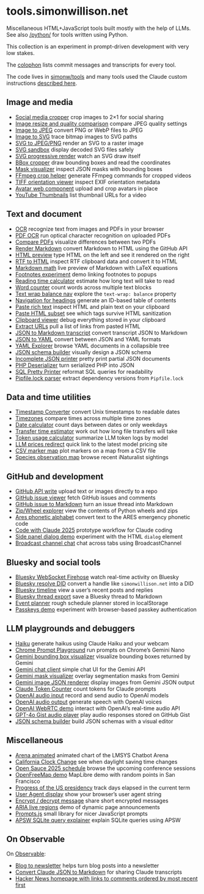 # tools.simonwillison.net

Miscellaneous HTML+JavaScript tools built mostly with the help of LLMs. See also [/python/](https://tools.simonwillison.net/python/) for tools written using Python.

This collection is an experiment in prompt-driven development with very low stakes.

The [colophon](https://tools.simonwillison.net/colophon) lists commit messages and transcripts for every tool.

The code lives in [simonw/tools](https://github.com/simonw/tools) and many tools used the Claude custom instructions [described here](https://simonwillison.net/2024/Dec/19/one-shot-python-tools/#custom-instructions).

<!-- recently starts -->
<!-- recently stops -->

## Image and media
- [Social media cropper](https://tools.simonwillison.net/social-media-cropper) crop images to 2×1 for social sharing
- [Image resize and quality comparison](https://tools.simonwillison.net/image-resize-quality) compare JPEG quality settings
- [Image to JPEG](https://tools.simonwillison.net/image-to-jpeg) convert PNG or WebP files to JPEG
- [Image to SVG](https://tools.simonwillison.net/image-to-svg) trace bitmap images to SVG paths
- [SVG to JPEG/PNG](https://tools.simonwillison.net/svg-render) render an SVG to a raster image
- [SVG sandbox](https://tools.simonwillison.net/svg-sandbox) display decoded SVG files safely
- [SVG progressive render](https://tools.simonwillison.net/svg-progressive-render) watch an SVG draw itself
- [BBox cropper](https://tools.simonwillison.net/bbox-cropper) draw bounding boxes and read the coordinates
- [Mask visualizer](https://tools.simonwillison.net/mask-visualizer) inspect JSON masks with bounding boxes
- [FFmpeg crop helper](https://tools.simonwillison.net/ffmpeg-crop) generate FFmpeg commands for cropped videos
- [TIFF orientation viewer](https://tools.simonwillison.net/tiff-orientation) inspect EXIF orientation metadata
- [Avatar web component](https://tools.simonwillison.net/avatar-web-component) upload and crop avatars in place
- [YouTube Thumbnails](https://tools.simonwillison.net/youtube-thumbnails) list thumbnail URLs for a video

## Text and document
- [OCR](https://tools.simonwillison.net/ocr) recognize text from images and PDFs in your browser
- [PDF OCR](https://tools.simonwillison.net/pdf-ocr) run optical character recognition on uploaded PDFs
- [Compare PDFs](https://tools.simonwillison.net/compare-pdfs) visualize differences between two PDFs
- [Render Markdown](https://tools.simonwillison.net/render-markdown) convert Markdown to HTML using the GitHub API
- [HTML preview](https://tools.simonwillison.net/html-preview) type HTML on the left and see it rendered on the right
- [RTF to HTML](https://tools.simonwillison.net/rtf-to-html) inspect RTF clipboard data and convert it to HTML
- [Markdown math](https://tools.simonwillison.net/markdown-math) live preview of Markdown with LaTeX equations
- [Footnotes experiment](https://tools.simonwillison.net/footnotes-experiment) demo linking footnotes to popups
- [Reading time calculator](https://tools.simonwillison.net/reading-time) estimate how long text will take to read
- [Word counter](https://tools.simonwillison.net/word-counter) count words across multiple text blocks
- [Text wrap balance nav](https://tools.simonwillison.net/text-wrap-balance-nav) explore the `text-wrap: balance` property
- [Navigation for headings](https://tools.simonwillison.net/nav-for-headings) generate an ID-based table of contents
- [Paste rich text](https://tools.simonwillison.net/paste-rich-text) inspect HTML and plain text on your clipboard
- [Paste HTML subset](https://tools.simonwillison.net/paste-html-subset) see which tags survive HTML sanitization
- [Clipboard viewer](https://tools.simonwillison.net/clipboard-viewer) debug everything stored in your clipboard
- [Extract URLs](https://tools.simonwillison.net/extract-urls) pull a list of links from pasted HTML
- [JSON to Markdown transcript](https://tools.simonwillison.net/json-to-markdown-transcript) convert transcript JSON to Markdown
- [JSON to YAML](https://tools.simonwillison.net/json-to-yaml) convert between JSON and YAML formats
- [YAML Explorer](https://tools.simonwillison.net/yaml-explorer) browse YAML documents in a collapsible tree
- [JSON schema builder](https://tools.simonwillison.net/json-schema-builder) visually design a JSON schema
- [Incomplete JSON printer](https://tools.simonwillison.net/incomplete-json-printer) pretty print partial JSON documents
- [PHP Deserializer](https://tools.simonwillison.net/php-deserializer) turn serialized PHP into JSON
- [SQL Pretty Printer](https://tools.simonwillison.net/sql-pretty-printer) reformat SQL queries for readability
- [Pipfile.lock parser](https://tools.simonwillison.net/pipfile) extract dependency versions from `Pipfile.lock`

## Data and time utilities
- [Timestamp Converter](https://tools.simonwillison.net/unix-timestamp) convert Unix timestamps to readable dates
- [Timezones](https://tools.simonwillison.net/timezones) compare times across multiple time zones
- [Date calculator](https://tools.simonwillison.net/date-calculator) count days between dates or only weekdays
- [Transfer time estimator](https://tools.simonwillison.net/transfer-time) work out how long file transfers will take
- [Token usage calculator](https://tools.simonwillison.net/token-usage) summarize LLM token logs by model
- [LLM prices redirect](https://tools.simonwillison.net/llm-prices) quick link to the latest model pricing site
- [CSV marker map](https://tools.simonwillison.net/csv-marker-map) plot markers on a map from a CSV file
- [Species observation map](https://tools.simonwillison.net/species-observation-map) browse recent iNaturalist sightings

## GitHub and development
- [GitHub API write](https://tools.simonwillison.net/github-api-write) upload text or images directly to a repo
- [GitHub issue viewer](https://tools.simonwillison.net/github-issue) fetch GitHub issues and comments
- [GitHub issue to Markdown](https://tools.simonwillison.net/github-issue-to-markdown) turn an issue thread into Markdown
- [Zip/Wheel explorer](https://tools.simonwillison.net/zip-wheel-explorer) view the contents of Python wheels and zips
- [Ares phonetic alphabet](https://tools.simonwillison.net/ares) convert text to the ARES emergency phonetic code
- [Code with Claude 2025](https://tools.simonwillison.net/code-with-claude-2025) prototype workflow for Claude coding
- [Side panel dialog demo](https://tools.simonwillison.net/side-panel-dialog) experiment with the HTML `dialog` element
- [Broadcast channel chat](https://tools.simonwillison.net/broadcast-channel-chat) chat across tabs using BroadcastChannel

## Bluesky and social tools
- [Bluesky WebSocket Firehose](https://tools.simonwillison.net/bluesky-firehose) watch real-time activity on Bluesky
- [Bluesky resolve DID](https://tools.simonwillison.net/bluesky-resolve) convert a handle like `simonwillison.net` into a DID
- [Bluesky timeline](https://tools.simonwillison.net/bluesky-timeline) view a user’s recent posts and replies
- [Bluesky thread export](https://tools.simonwillison.net/bluesky-thread) save a Bluesky thread to Markdown
- [Event planner](https://tools.simonwillison.net/event-planner) rough schedule planner stored in localStorage
- [Passkeys demo](https://tools.simonwillison.net/passkeys) experiment with browser-based passkey authentication

## LLM playgrounds and debuggers
- [Haiku](https://tools.simonwillison.net/haiku) generate haikus using Claude Haiku and your webcam
- [Chrome Prompt Playground](https://tools.simonwillison.net/chrome-prompt-playground) run prompts on Chrome’s Gemini Nano
- [Gemini bounding box visualizer](https://tools.simonwillison.net/gemini-bbox) visualize bounding boxes returned by Gemini
- [Gemini chat client](https://tools.simonwillison.net/gemini-chat) simple chat UI for the Gemini API
- [Gemini mask visualizer](https://tools.simonwillison.net/gemini-mask) overlay segmentation masks from Gemini
- [Gemini image JSON renderer](https://tools.simonwillison.net/gemini-image-json) display images from Gemini JSON output
- [Claude Token Counter](https://tools.simonwillison.net/claude-token-counter) count tokens for Claude prompts
- [OpenAI audio input](https://tools.simonwillison.net/openai-audio) record and send audio to OpenAI models
- [OpenAI audio output](https://tools.simonwillison.net/openai-audio-output) generate speech with OpenAI voices
- [OpenAI WebRTC demo](https://tools.simonwillison.net/openai-webrtc) interact with OpenAI’s real-time audio API
- [GPT-4o Gist audio player](https://tools.simonwillison.net/gpt-4o-audio-player) play audio responses stored on GitHub Gist
- [JSON schema builder](https://tools.simonwillison.net/json-schema-builder) build JSON schemas with a visual editor

## Miscellaneous
- [Arena animated](https://tools.simonwillison.net/arena-animated) animated chart of the LMSYS Chatbot Arena
- [California Clock Change](https://tools.simonwillison.net/california-clock-change) see when daylight saving time changes
- [Open Sauce 2025 schedule](https://tools.simonwillison.net/open-sauce-2025) browse the upcoming conference sessions
- [OpenFreeMap demo](https://tools.simonwillison.net/openfreemap-demo) MapLibre demo with random points in San Francisco
- [Progress of the US presidency](https://tools.simonwillison.net/progress) track days elapsed in the current term
- [User Agent display](https://tools.simonwillison.net/user-agent) show your browser’s user agent string
- [Encrypt / decrypt message](https://tools.simonwillison.net/encrypt) share short encrypted messages
- [ARIA live regions](https://tools.simonwillison.net/aria-live-regions) demo of dynamic page announcements
- [Prompts.js](https://tools.simonwillison.net/prompts-js) small library for nicer JavaScript prompts
- [APSW SQLite query explainer](https://tools.simonwillison.net/apsw-query) explain SQLite queries using APSW

## On Observable

On [Observable](https://observablehq.com/):

- [Blog to newsletter](https://observablehq.com/@simonw/blog-to-newsletter) helps turn blog posts into a newsletter
- [Convert Claude JSON to Markdown](https://observablehq.com/@simonw/convert-claude-json-to-markdown) for sharing Claude transcripts
- [Hacker News homepage with links to comments ordered by most recent first](https://observablehq.com/@simonw/hacker-news-homepage)

<script type="module" src="homepage-search.js" data-tool-search></script>
